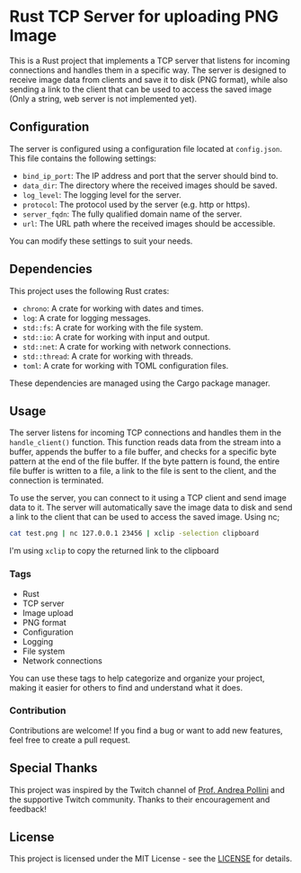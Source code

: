 
# Rust TCP Server for uploading PNG Image

This is a Rust project that implements a TCP server that listens for incoming connections and handles them in a specific way. The server is designed to receive image data from clients and save it to disk (PNG format), while also sending a link to the client that can be used to access the saved image (Only a string, web server is not implemented yet).


## Configuration

The server is configured using a configuration file located at `config.json`. This file contains the following settings:

- `bind_ip_port`: The IP address and port that the server should bind to.
- `data_dir`: The directory where the received images should be saved.
- `log_level`: The logging level for the server.
- `protocol`: The protocol used by the server (e.g. http or https).
- `server_fqdn`: The fully qualified domain name of the server.
- `url`: The URL path where the received images should be accessible.

You can modify these settings to suit your needs.

## Dependencies

This project uses the following Rust crates:

- `chrono`: A crate for working with dates and times.
- `log`: A crate for logging messages.
- `std::fs`: A crate for working with the file system.
- `std::io`: A crate for working with input and output.
- `std::net`: A crate for working with network connections.
- `std::thread`: A crate for working with threads.
- `toml`: A crate for working with TOML configuration files.

These dependencies are managed using the Cargo package manager.

## Usage

The server listens for incoming TCP connections and handles them in the `handle_client()` function. This function reads data from the stream into a buffer, appends the buffer to a file buffer, and checks for a specific byte pattern at the end of the file buffer. If the byte pattern is found, the entire file buffer is written to a file, a link to the file is sent to the client, and the connection is terminated.

To use the server, you can connect to it using a TCP client and send image data to it. The server will automatically save the image data to disk and send a link to the client that can be used to access the saved image.
Using nc;
```bash
cat test.png | nc 127.0.0.1 23456 | xclip -selection clipboard
```
I'm using `xclip` to copy the returned link to the clipboard

### Tags

- Rust 
- TCP server
- Image upload
- PNG format
- Configuration
- Logging
- File system
- Network connections



You can use these tags to help categorize and organize your project, making it easier for others to find and understand what it does.

### Contribution
Contributions are welcome! If you find a bug or want to add new features, feel free to create a pull request.

## Special Thanks

This project was inspired by the Twitch channel of [Prof. Andrea Pollini](https://www.twitch.tv/profandreapollini) and the supportive Twitch community. Thanks to their encouragement and feedback!



## License

This project is licensed under the MIT License - see the [LICENSE](LICENSE) for details.